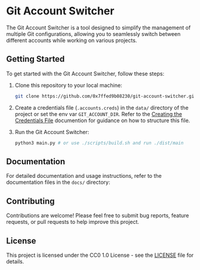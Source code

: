 # Git Account Switcher

The Git Account Switcher is a tool designed to simplify the management of multiple Git configurations, allowing you to seamlessly switch between different accounts while working on various projects.

## Getting Started

To get started with the Git Account Switcher, follow these steps:

1. Clone this repository to your local machine:

   ```bash
   git clone https://github.com/0x7ffed9b08230/git-account-switcher.git
   ```

2. Create a credentials file (`.accounts.creds`) in the `data/` directory of the project or set the env var `GIT_ACCOUNT_DIR`. Refer to the [Creating the Credentials File](./docs/creating-the-creds.md) documention for guidance on how to structure this file.

3. Run the Git Account Switcher:

   ```bash
   python3 main.py # or use ./scripts/build.sh and run ./dist/main
   ```

## Documentation

For detailed documentation and usage instructions, refer to the documentation files in the `docs/` directory:

## Contributing

Contributions are welcome! Please feel free to submit bug reports, feature requests, or pull requests to help improve this project.

## License

This project is licensed under the CC0 1.0 License - see the [LICENSE](./LICENSE) file for details.